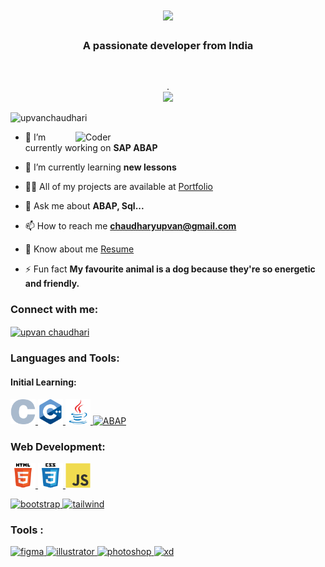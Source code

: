 <h1 align="center">
  <a href="https://git.io/typing-svg">
    <img src="https://readme-typing-svg.demolab.com?font=Fira+Code&size=30&pause=1000&center=true&vCenter=true&width=450&height=70&lines=Hello%2C+There!+%F0%9F%91%8B;This+is+Upvan+Chaudhari;Nice+to+meet+you!">
  </a>
</h1>

<h3 align="center">A passionate developer from India</h3>

<img width="100%" height="2" 
  src="https://www.animatedimages.org/data/media/562/animated-line-image-0111.gif"  />
<br>




 
<p align="center"> 
  .<br>
  <img src="https://profile-counter.glitch.me/upvanchaudhri/count.svg" />
</p>

<p align="left"> <img src="https://camo.githubusercontent.com/44f4e6acb3fbe67838a7efd620603c803af03294686c855ba4b516ba11f72534/68747470733a2f2f6b6f6d617265762e636f6d2f67687076632f3f757365726e616d653d636861796468617269757076616e266c6162656c3d50726f66696c65253230766965777326636f6c6f723d306537356236267374796c653d666c6174" alt="upvanchaudhari"  data-canonical-src="https://komarev.com/ghpvc/?username=chaydhariupvan&label=Profile%20views&color=0e75b6&style=flat" /> </p>


<img alt="Coder" align="right" width="400"
     src= "https://media2.giphy.com/media/v1.Y2lkPTc5MGI3NjExZjRkYjEyNmYxZGMxNDljOTQ1YzFlZjI1YjU0Yzc3OGFjMDEyNmU5OSZjdD1n/qgQUggAC3Pfv687qPC/giphy.gif">
    


- 🔭 I’m currently working on **SAP ABAP**

- 🌱 I’m currently learning **new lessons**

- 👨‍💻 All of my projects are available at [Portfolio](https://upvanchaudhari.github.io/portfolio/)

- 💬 Ask me about **ABAP, Sql...**

- 📫 How to reach me **chaudharyupvan@gmail.com**

- 📄 Know about me [Resume](https://github.com/upvanchaudhari/portfolio/blob/main/assets/resume-example.pdf)

- ⚡ Fun fact **My favourite animal is a dog because they're so energetic and friendly.**

<h3 align="left">Connect with me:</h3>
<p align="left">
<a href="https://linkedin.com/in/upvan chaudhari" target="blank"><img align="center" src="https://raw.githubusercontent.com/rahuldkjain/github-profile-readme-generator/master/src/images/icons/Social/linked-in-alt.svg" alt="upvan chaudhari" height="30" width="40" /></a>
</p>

<h3 align="left">Languages and Tools:</h3>
<h4 align="left">Initial Learning:</h4>
<p align="left">

  <a href="https://www.cprogramming.com/" target="_blank" rel="noreferrer"> <img src="https://raw.githubusercontent.com/devicons/devicon/master/icons/c/c-original.svg" alt="c" width="40" height="40"/> </a>  <a href="https://www.w3schools.com/cpp/" target="_blank" rel="noreferrer"> <img src="https://raw.githubusercontent.com/devicons/devicon/master/icons/cplusplus/cplusplus-original.svg" alt="cplusplus" width="40" height="40"/> </a> <a href="https://www.java.com" target="_blank" rel="noreferrer"> <img src="https://raw.githubusercontent.com/devicons/devicon/master/icons/java/java-original.svg" alt="java" width="40" height="40"/> </a> <a href="https://www.java.com" target="_blank" rel="noreferrer"> <img src="https://itstu2pro.com/wp-content/uploads/2023/10/what-is-SAP-ABAP-Programming.jpg" alt="ABAP" width="40" height="40"/> </a> 
  
  <h3 align="left">Web Development:</h3>

 <a href="https://www.w3.org/html/" target="_blank" rel="noreferrer"> <img src="https://raw.githubusercontent.com/devicons/devicon/master/icons/html5/html5-original-wordmark.svg" alt="html5" width="40" height="40"/> </a>  <a href="https://www.w3schools.com/css/" target="_blank" rel="noreferrer"> <img src="https://raw.githubusercontent.com/devicons/devicon/master/icons/css3/css3-original-wordmark.svg" alt="css3" width="40" height="40"/> </a>  <a href="https://developer.mozilla.org/en-US/docs/Web/JavaScript" target="_blank" rel="noreferrer"> <img src="https://raw.githubusercontent.com/devicons/devicon/master/icons/javascript/javascript-original.svg" alt="javascript" width="40" height="40"/> </a> 

    
 <a href="https://getbootstrap.com" target="_blank" rel="noreferrer"> <img src="https://getbootstrap.com/docs/5.3/assets/brand/bootstrap-logo-shadow.png" alt="bootstrap" width="40" height="40"/> </a>  <a href="https://tailwindcss.com/" target="_blank" rel="noreferrer"> <img src="https://www.vectorlogo.zone/logos/tailwindcss/tailwindcss-icon.svg" alt="tailwind" width="40" height="40"/> </a>

<h3 align="left" > Tools : </h3>
<a href="https://www.figma.com/" target="_blank" rel="noreferrer"> 
          <img src="https://www.vectorlogo.zone/logos/figma/figma-icon.svg" alt="figma" width="40" height="40"/> 
<a href="https://www.adobe.com/in/products/illustrator.html" target="_blank" rel="noreferrer"> 
          <img src="https://www.vectorlogo.zone/logos/adobe_illustrator/adobe_illustrator-icon.svg" alt="illustrator" width="40" height="40"/> 
<a href="https://www.photoshop.com/en" target="_blank" rel="noreferrer"> 
          <img src="https://upload.wikimedia.org/wikipedia/commons/a/af/Adobe_Photoshop_CC_icon.svg" alt="photoshop" width="40" height="40"/> </a> 
<a href="https://www.adobe.com/products/xd.html" target="_blank" rel="noreferrer"> 
          <img src="https://upload.wikimedia.org/wikipedia/commons/c/c2/Adobe_XD_CC_icon.svg" alt="xd" width="40" height="40"/> </a> 
   











